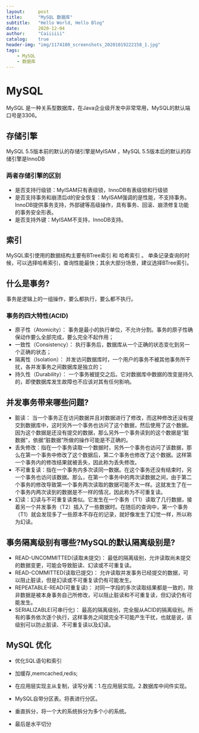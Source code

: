 ```yaml
---
layout:     post
title:      "MySQL 数据库"
subtitle:   "Hello World, Hello Blog"
date:       2020-12-04
author:     "Caiiiiii"
catalog:    true
header-img: "img/1174180_screenshots_20201019222158_1.jpg"
tags:
    - MySQL
    - 数据库  
---
```


# MySQL
MySQL 是一种关系型数据库，在Java企业级开发中非常常用，MySQL的默认端口号是3306。

## 存储引擎
MySQL 5.5版本前的默认的存储引擎是MyISAM ，MySQL 5.5版本后的默认的存储引擎是InnoDB

### 两者存储引擎的区别

 - 是否支持行级锁：MyISAM只有表级锁，InnoDB有表级锁和行级锁
 - 是否支持事务和崩溃后d的安全恢复：MyISAM强调的是性能，不支持事务。InnoDB提供事务支持，外部键等高级操作，具有事务、回滚、崩溃修复功能的事务安全形表。
 - 是否支持外键：MyISAM不支持，InnoDB支持。

 ## 索引
MySQL索引使用的数据结构主要有BTree索引 和 哈希索引 。
单条记录查询的时候，可以选择哈希索引，查询性能最快；其余大部分场景，建议选择BTree索引。


## 什么是事务?
事务是逻辑上的一组操作，要么都执行，要么都不执行。

### 事务的四大特性(ACID)
 - 原子性（Atomicity）： 事务是最小的执行单位，不允许分割。事务的原子性确保动作要么全部完成，要么完全不起作用；
 - 一致性（Consistency）： 执行事务后，数据库从一个正确的状态变化到另一个正确的状态；
 - 隔离性（Isolation）： 并发访问数据库时，一个用户的事务不被其他事务所干扰，各并发事务之间数据库是独立的；
 - 持久性（Durability）： 一个事务被提交之后。它对数据库中数据的改变是持久的，即使数据库发生故障也不应该对其有任何影响。


## 并发事务带来哪些问题?
 - 脏读： 当一个事务正在访问数据并且对数据进行了修改，而这种修改还没有提交到数据库中，这时另外一个事务也访问了这个数据，然后使用了这个数据。因为这个数据是还没有提交的数据，那么另外一个事务读到的这个数据是“脏数据”，依据“脏数据”所做的操作可能是不正确的。
 - 丢失修改：指在一个事务读取一个数据时，另外一个事务也访问了该数据，那么在第一个事务中修改了这个数据后，第二个事务也修改了这个数据。这样第一个事务内的修改结果就被丢失，因此称为丢失修改。
 - 不可重复读：指在一个事务内多次读同一数据。在这个事务还没有结束时，另一个事务也访问该数据。那么，在第一个事务中的两次读数据之间，由于第二个事务的修改导致第一个事务两次读取的数据可能不太一样。这就发生了在一个事务内两次读到的数据是不一样的情况，因此称为不可重复读。
 - 幻读：幻读与不可重复读类似。它发生在一个事务（T1）读取了几行数据，接着另一个并发事务（T2）插入了一些数据时。在随后的查询中，第一个事务（T1）就会发现多了一些原本不存在的记录，就好像发生了幻觉一样，所以称为幻读。

## 事务隔离级别有哪些?MySQL的默认隔离级别是?
 - READ-UNCOMMITTED(读取未提交)： 最低的隔离级别，允许读取尚未提交的数据变更，可能会导致脏读、幻读或不可重复读。
 - READ-COMMITTED(读取已提交)： 允许读取并发事务已经提交的数据，可以阻止脏读，但是幻读或不可重复读仍有可能发生。
 - REPEATABLE-READ(可重复读)： 对同一字段的多次读取结果都是一致的，除非数据是被本身事务自己所修改，可以阻止脏读和不可重复读，但幻读仍有可能发生。
 - SERIALIZABLE(可串行化)： 最高的隔离级别，完全服从ACID的隔离级别。所有的事务依次逐个执行，这样事务之间就完全不可能产生干扰，也就是说，该级别可以防止脏读、不可重复读以及幻读。


## MySQL 优化

 - 优化SQL语句和索引

 - 加缓存,memcached,redis;

 - 在应用层实现主从复制，读写分离：1.在应用层实现。2.数据库中间件实现。

 - MySQL自带分区表。将表进行分区。

 - 垂直拆分，将一个大的系统拆分为多个小的系统。

 - 最后是水平切分
